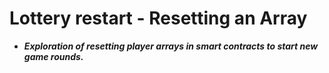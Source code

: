 # Lottery restart - Resetting an Array
- ***Exploration of resetting player arrays in smart contracts to start new game rounds.***

## 